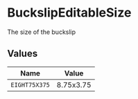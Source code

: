 # BuckslipEditableSize

The size of the buckslip


## Values

| Name          | Value         |
| ------------- | ------------- |
| `EIGHT75X375` | 8.75x3.75     |